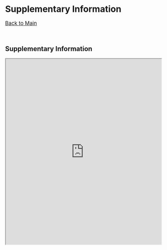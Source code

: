 # Supplementary Information

<span style="font-size:larger;">[Back to Main](./)</span>

<p>&nbsp;</p>

<!-- {% include youtubePlayer.html id="u16FjNGMoEs?autoplay=1" %} -->
## Supplementary Information
<p style="text-align: center;">
<iframe src="https://www.dropbox.com/s/ogvuhok2edlca9f/Supplemental.pdf?raw=1" width="100%" height="600"></iframe>
</p>



